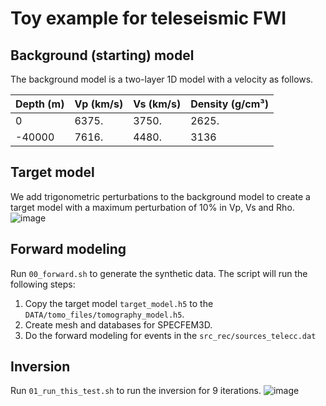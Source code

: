 # Toy example for teleseismic FWI

## Background (starting) model

The background model is a two-layer 1D model with a velocity as follows.

| Depth (m) | Vp (km/s) | Vs (km/s) | Density (g/cm³) |
|-----------|-----------|-----------|-----------------|
| 0         | 6375.     | 3750.     | 2625.           |
| -40000    | 7616.     | 4480.     | 3136            |


## Target model

We add trigonometric perturbations to the background model to create a target model with a maximum perturbation of 10% in Vp, Vs and Rho.
![image](https://github.com/user-attachments/assets/809a5f97-0a74-42df-a809-d9bc2dd03fcd)


## Forward modeling

Run `00_forward.sh` to generate the synthetic data. The script will run the following steps:

1. Copy the target model `target_model.h5` to the `DATA/tomo_files/tomography_model.h5`.
2. Create mesh and databases for SPECFEM3D.
3. Do the forward modeling for events in the `src_rec/sources_telecc.dat`

## Inversion

Run `01_run_this_test.sh` to run the inversion for 9 iterations.
![image](https://github.com/user-attachments/assets/26949152-86f4-4040-b7a5-642cc493adfc)
